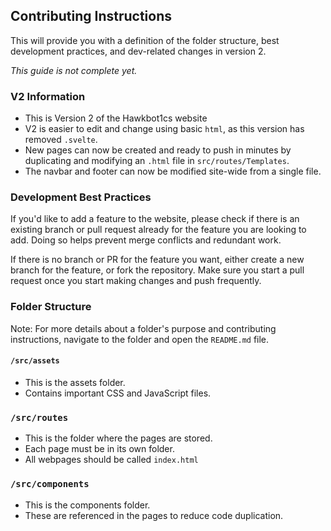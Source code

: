 ## Contributing Instructions

This will provide you with a definition of the folder structure, best development practices, and dev-related changes in version 2.

*This guide is not complete yet.*

### V2 Information

-   This is Version 2 of the Hawkbot1cs website
-   V2 is easier to edit and change using basic `html`, as this version has removed `.svelte`.
-   New pages can now be created and ready to push in minutes by duplicating and modifying an `.html` file in `src/routes/Templates`.
-   The navbar and footer can now be modified site-wide from a single file.

### Development Best Practices

If you'd like to add a feature to the website, please check if there is an existing branch or pull request already for the feature you are looking to add. Doing so helps prevent merge conflicts and redundant work.

If there is no branch or PR for the feature you want, either create a new branch for the feature, or fork the repository. Make sure you start a pull request once you start making changes and push frequently.

### Folder Structure
Note: For more details about a folder's purpose and contributing instructions, navigate to the folder and open the `README.md` file.

#### `/src/assets`

-   This is the assets folder.
-   Contains important CSS and JavaScript files.

### `/src/routes`

-   This is the folder where the pages are stored.
-   Each page must be in its own folder.
-   All webpages should be called  `index.html `


### `/src/components`

-   This is the components folder.
-   These are referenced in the pages to reduce code duplication.
